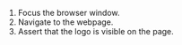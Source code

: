 1. Focus the browser window.
2. Navigate to the webpage.
3. Assert that the logo is visible on the page.